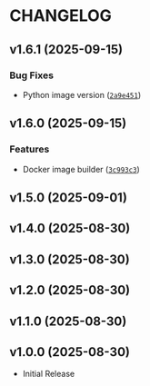# CHANGELOG

<!-- version list -->

## v1.6.1 (2025-09-15)

### Bug Fixes

- Python image version
  ([`2a9e451`](https://github.com/adrianRFlores/model_pipeline/commit/2a9e451d406ca96498328f72c1166472c705956a))


## v1.6.0 (2025-09-15)

### Features

- Docker image builder
  ([`3c993c3`](https://github.com/adrianRFlores/model_pipeline/commit/3c993c38d295d4f459c1fe45a9be677ac94b4de7))


## v1.5.0 (2025-09-01)


## v1.4.0 (2025-08-30)


## v1.3.0 (2025-08-30)


## v1.2.0 (2025-08-30)


## v1.1.0 (2025-08-30)


## v1.0.0 (2025-08-30)

- Initial Release
